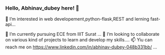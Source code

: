 ### Hello, Abhinav_dubey here! 👋


👀 I’m interested in web developement,python-flask,REST and lerning fast-api...

🌱 I’m currently pursuing ECE from IIIT Surat ...
👯 I’m looking to collaborate on various kind of projects to learn and develop my skills....
📫 Yiu can reach me on https://www.linkedin.com/in/abhinav-dubey-048b331bb/ ...


<!-- 
**ramanabhinav7/ramanabhinav7** is a ✨ _special_ ✨ repository because its `README.md` (this file) appears on your GitHub profile.

Here are some ideas to get you started:

- 🔭 I’m currently working on ...
- 🌱 I’m currently learning rect.
- 👯 I’m looking to collaborate on github.
- 🤔 I’m looking for help with ...
- 💬 Ask me about ...
- 📫 How to reach me: on twiter @akduey7
- 😄 Pronouns:He/is
- ⚡ Fun fact:I not good at jocking but always try to make joke same thing with singing 🙂🙂. -->

